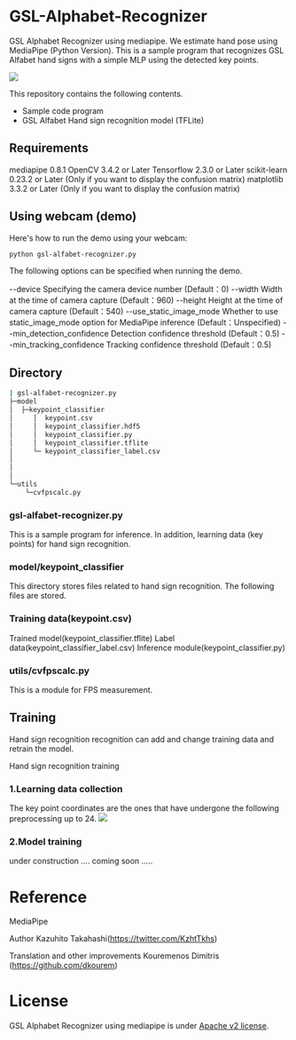 # GSL-Alphabet-Recognizer
GSL Alphabet Recognizer using mediapipe. 
We estimate hand pose using MediaPipe (Python Version). 
This is a sample program that recognizes GSL Alfabet hand signs with a simple MLP using the detected key points.

![](https://github.com/dkourem/GSL-Alphabet-Recognizer/blob/main/demo-video.gif)




This repository contains the following contents.

- Sample code program
- GSL Alfabet Hand sign recognition model (TFLite)

## Requirements
mediapipe 0.8.1
OpenCV 3.4.2 or Later
Tensorflow 2.3.0 or Later
scikit-learn 0.23.2 or Later (Only if you want to display the confusion matrix)
matplotlib 3.3.2 or Later (Only if you want to display the confusion matrix)

## Using webcam (demo)

Here's how to run the demo using your webcam:

```
python gsl-alfabet-recognizer.py
```

The following options can be specified when running the demo.

--device
Specifying the camera device number (Default：0)
--width
Width at the time of camera capture (Default：960)
--height
Height at the time of camera capture (Default：540)
--use_static_image_mode
Whether to use static_image_mode option for MediaPipe inference (Default：Unspecified)
--min_detection_confidence
Detection confidence threshold (Default：0.5)
--min_tracking_confidence
Tracking confidence threshold (Default：0.5)

## Directory
```bash
| gsl-alfabet-recognizer.py  
├─model
│  ├─keypoint_classifier
│     │  keypoint.csv
│     │  keypoint_classifier.hdf5
│     │  keypoint_classifier.py
│     │  keypoint_classifier.tflite
│     └─ keypoint_classifier_label.csv
│            
│  
│          
└─utils
    └─cvfpscalc.py
```
### gsl-alfabet-recognizer.py
This is a sample program for inference.
In addition, learning data (key points) for hand sign recognition.

### model/keypoint_classifier
This directory stores files related to hand sign recognition.
The following files are stored.

### Training data(keypoint.csv)
Trained model(keypoint_classifier.tflite)
Label data(keypoint_classifier_label.csv)
Inference module(keypoint_classifier.py)

### utils/cvfpscalc.py
This is a module for FPS measurement.

## Training
Hand sign recognition recognition can add and change training data and retrain the model.

Hand sign recognition training

### 1.Learning data collection

The key point coordinates are the ones that have undergone the following preprocessing up to 24.
![](https://github.com/dkourem/GSL-Alphabet-Recognizer/blob/main/mediapipe-hand-pose.png)

### 2.Model training

under construction 
.... coming soon ..... 

# Reference
MediaPipe

Author
Kazuhito Takahashi(https://twitter.com/KzhtTkhs)

Translation and other improvements 
Kouremenos Dimitris (https://github.com/dkourem)

# License
GSL Alphabet Recognizer using mediapipe is under [Apache v2 license](https://github.com/kinivi/hand-gesture-recognition-mediapipe/blob/main/LICENSE).

